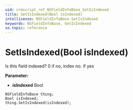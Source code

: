 ```yaml
---
uid: crmscript_ref_NSFieldInfoBase_SetIsIndexed
title: SetIsIndexed(Bool isIndexed)
intellisense: NSFieldInfoBase.SetIsIndexed
keywords: NSFieldInfoBase, GetIsIndexed
so.topic: reference
---
```


# SetIsIndexed(Bool isIndexed)

Is this field indexed? 0 if no, index no. if yes

**Parameter:** 
* **isIndexed** Bool

```crmscript
NSFieldInfoBase thing;
Bool isIndexed;
thing.SetIsIndexed(isIndexed);
```

